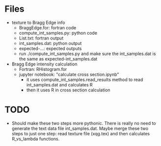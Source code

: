 # Files

* texture to Bragg Edge info
  - BraggEdge.for: fortran code
  - compute_int_samples.py: python code
  - List.txt: fortran output
  - int_samples.dat: python output
  - expected-...: expected outputs
  - run ./compute_int_samples.py and make sure the int_samples.dat is the same as expected-int_samples.dat
* Bragg Edge intensity calculation
  - Fortran: RHistogram.for
  - jupyter notebook: "calculate cross section.ipynb"
    - it uses compute_int_samples.read_results method to read int_samples.dat and calculates R
    - then it uses R in cross section calculation

# TODO

* Should make these two steps more pythonic. There is really no need to generate
  the text data file int_samples.dat. Maybe merge these two steps to just one step:
  read texture file (xqg.tex) and then calculates R_vs_lambda functions.